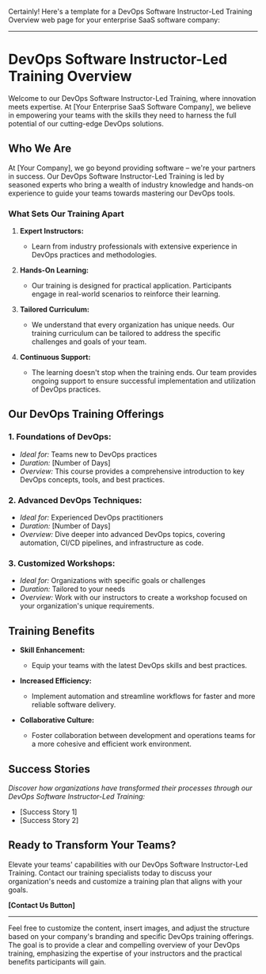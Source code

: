 Certainly! Here's a template for a DevOps Software Instructor-Led Training Overview web page for your enterprise SaaS software company:

---

# DevOps Software Instructor-Led Training Overview

Welcome to our DevOps Software Instructor-Led Training, where innovation meets expertise. At [Your Enterprise SaaS Software Company], we believe in empowering your teams with the skills they need to harness the full potential of our cutting-edge DevOps solutions.

## Who We Are

At [Your Company], we go beyond providing software – we're your partners in success. Our DevOps Software Instructor-Led Training is led by seasoned experts who bring a wealth of industry knowledge and hands-on experience to guide your teams towards mastering our DevOps tools.

### What Sets Our Training Apart

1. **Expert Instructors:**
   - Learn from industry professionals with extensive experience in DevOps practices and methodologies.

2. **Hands-On Learning:**
   - Our training is designed for practical application. Participants engage in real-world scenarios to reinforce their learning.

3. **Tailored Curriculum:**
   - We understand that every organization has unique needs. Our training curriculum can be tailored to address the specific challenges and goals of your team.

4. **Continuous Support:**
   - The learning doesn't stop when the training ends. Our team provides ongoing support to ensure successful implementation and utilization of DevOps practices.

## Our DevOps Training Offerings

### 1. **Foundations of DevOps:**
   - *Ideal for:* Teams new to DevOps practices
   - *Duration:* [Number of Days]
   - *Overview:* This course provides a comprehensive introduction to key DevOps concepts, tools, and best practices.

### 2. **Advanced DevOps Techniques:**
   - *Ideal for:* Experienced DevOps practitioners
   - *Duration:* [Number of Days]
   - *Overview:* Dive deeper into advanced DevOps topics, covering automation, CI/CD pipelines, and infrastructure as code.

### 3. **Customized Workshops:**
   - *Ideal for:* Organizations with specific goals or challenges
   - *Duration:* Tailored to your needs
   - *Overview:* Work with our instructors to create a workshop focused on your organization's unique requirements.

## Training Benefits

- **Skill Enhancement:**
  - Equip your teams with the latest DevOps skills and best practices.

- **Increased Efficiency:**
  - Implement automation and streamline workflows for faster and more reliable software delivery.

- **Collaborative Culture:**
  - Foster collaboration between development and operations teams for a more cohesive and efficient work environment.

## Success Stories

*Discover how organizations have transformed their processes through our DevOps Software Instructor-Led Training:*

- [Success Story 1]
- [Success Story 2]

## Ready to Transform Your Teams?

Elevate your teams' capabilities with our DevOps Software Instructor-Led Training. Contact our training specialists today to discuss your organization's needs and customize a training plan that aligns with your goals.

**[Contact Us Button]**

--- 

Feel free to customize the content, insert images, and adjust the structure based on your company's branding and specific DevOps training offerings. The goal is to provide a clear and compelling overview of your DevOps training, emphasizing the expertise of your instructors and the practical benefits participants will gain.
